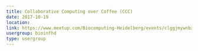 ```yaml
---
title: Collaborative Computing over Coffee (CCC)
date: 2017-10-19
location: 
link: https://www.meetup.com/Biocomputing-Heidelberg/events/clggjmywnbzb/
usergroup: bioinfhd
type: usergroup
---
```

